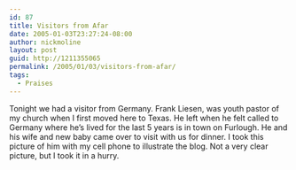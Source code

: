 ```yaml
---
id: 87
title: Visitors from Afar
date: 2005-01-03T23:27:24-08:00
author: nickmoline
layout: post
guid: http://1211355065
permalink: /2005/01/03/visitors-from-afar/
tags:
  - Praises
---
```

Tonight we had a visitor from Germany. Frank Liesen, was youth pastor of my church when I first moved here to Texas. He left when he felt called to Germany where he&#8217;s lived for the last 5 years is in town on Furlough. He and his wife and new baby came over to visit with us for dinner. I took this picture of him with my cell phone to illustrate the blog. Not a very clear picture, but I took it in a hurry.
